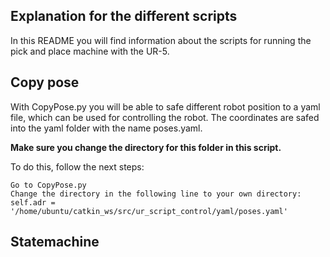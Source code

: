 ## Explanation for the different scripts ##

In this README you will find information about the scripts for running the pick and place machine with the UR-5.

## Copy pose ##

With CopyPose.py you will be able to safe different robot position to a yaml file, which can be used for controlling the robot. The coordinates are safed into the yaml folder with the name poses.yaml. 

**Make sure you change the directory for this folder in this script.**

To do this, follow the next steps:

```
Go to CopyPose.py
Change the directory in the following line to your own directory: self.adr = '/home/ubuntu/catkin_ws/src/ur_script_control/yaml/poses.yaml'
```



## Statemachine ##

